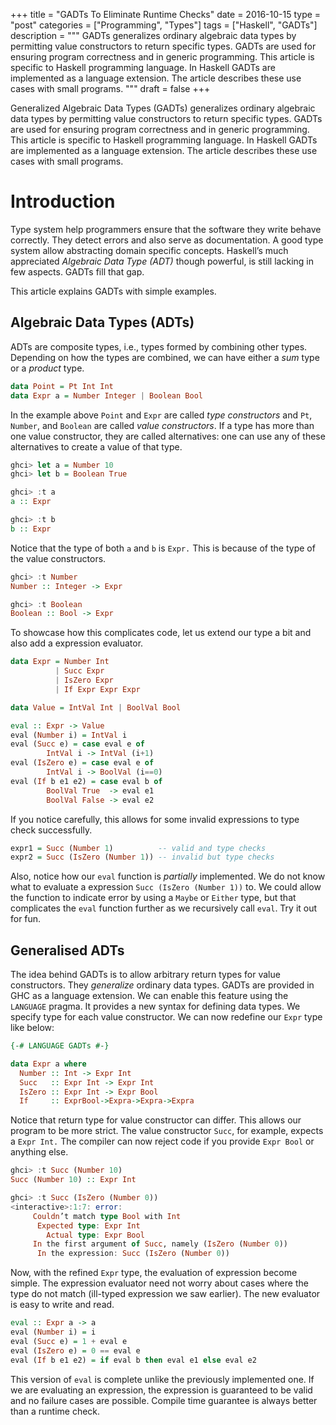 +++
title       = "GADTs To Eliminate Runtime Checks"
date        = 2016-10-15
type        = "post"
categories  = ["Programming", "Types"]
tags        = ["Haskell", "GADTs"]
description = """
GADTs generalizes ordinary algebraic data types by permitting value constructors
to return specific types. GADTs are used for ensuring program correctness and in
generic programming. This article is specific to Haskell programming language.
In Haskell GADTs are implemented as a language extension. The article describes
these use cases with small programs.
"""
draft       = false
+++

Generalized Algebraic Data Types (GADTs) generalizes ordinary algebraic data
types by permitting value constructors to return specific types. GADTs are used
for ensuring program correctness and in generic programming. This article is
specific to Haskell programming language. In Haskell GADTs are implemented as
a language extension. The article describes these use cases with small programs.

# Introduction

Type system help programmers ensure that the software they write behave
correctly. They detect errors and also serve as documentation. A good type
system allow abstracting domain specific concepts. Haskell’s much appreciated
_Algebraic Data Type (ADT)_ though powerful, is still lacking in few aspects.
GADTs fill that gap. 

This article explains GADTs with simple examples.

## Algebraic Data Types (ADTs)
ADTs are composite types, i.e., types formed by combining other types. Depending
on how the types are combined, we can have either a _sum_ type or a _product_ type.

```Haskell
data Point = Pt Int Int
data Expr a = Number Integer | Boolean Bool
```

In the example above `Point` and `Expr` are called _type constructors_ and `Pt`,
`Number`, and `Boolean` are called _value constructors_. If a type has more than
one value constructor, they are called alternatives: one can use any of these
alternatives to create a value of that type.

```Haskell
ghci> let a = Number 10
ghci> let b = Boolean True

ghci> :t a
a :: Expr

ghci> :t b
b :: Expr
```

Notice that the type of both `a` and `b` is `Expr.` This is because of the type of the
value constructors.

```Haskell
ghci> :t Number
Number :: Integer -> Expr

ghci> :t Boolean
Boolean :: Bool -> Expr
```

To showcase how this complicates code, let us extend our type a bit and also add
a expression evaluator.

```Haskell
data Expr = Number Int
          | Succ Expr
          | IsZero Expr
          | If Expr Expr Expr

data Value = IntVal Int | BoolVal Bool

eval :: Expr -> Value
eval (Number i) = IntVal i
eval (Succ e) = case eval e of
        IntVal i -> IntVal (i+1)
eval (IsZero e) = case eval e of
        IntVal i -> BoolVal (i==0)
eval (If b e1 e2) = case eval b of
        BoolVal True  -> eval e1
        BoolVal False -> eval e2
```

If you notice carefully, this allows for some invalid expressions to type check
successfully.

```Haskell
expr1 = Succ (Number 1)          -- valid and type checks
expr2 = Succ (IsZero (Number 1)) -- invalid but type checks
```

Also, notice how our `eval` function is _partially_ implemented. We do not know
what to evaluate a expression `Succ (IsZero (Number 1))` to. We could allow the
function to indicate error by using a `Maybe` or `Either` type, but that
complicates the `eval` function further as we recursively call `eval`. Try it
out for fun.

## Generalised ADTs
The idea behind GADTs is to allow arbitrary return types for value constructors.
They _generalize_ ordinary data types. GADTs are provided in GHC as a language
extension. We can enable this feature using the `LANGUAGE` pragma. It provides a
new syntax for defining data types. We specify type for each value constructor.
We can now redefine our `Expr` type like below:

```Haskell
{-# LANGUAGE GADTs #-}

data Expr a where
  Number :: Int -> Expr Int
  Succ   :: Expr Int -> Expr Int
  IsZero :: Expr Int -> Expr Bool
  If     :: ExprBool->Expra->Expra->Expra
```

Notice that return type for value constructor can differ. This allows our
program to be more strict. The value constructor `Succ`, for example, expects a
`Expr Int.` The compiler can now reject code if you provide `Expr Bool` or anything
else.

```Haskell
ghci> :t Succ (Number 10)
Succ (Number 10) :: Expr Int

ghci> :t Succ (IsZero (Number 0))
<interactive>:1:7: error:
     Couldn’t match type Bool with Int
      Expected type: Expr Int
        Actual type: Expr Bool
     In the first argument of Succ, namely (IsZero (Number 0))
      In the expression: Succ (IsZero (Number 0))
```

Now, with the refined `Expr` type, the evaluation of expression become simple. The
expression evaluator need not worry about cases where the type do not match
(ill-typed expression we saw earlier). The new evaluator is easy to write and
read.

```Haskell
eval :: Expr a -> a
eval (Number i) = i
eval (Succ e) = 1 + eval e
eval (IsZero e) = 0 == eval e
eval (If b e1 e2) = if eval b then eval e1 else eval e2
```

This version of `eval` is complete unlike the previously implemented one. If we
are evaluating an expression, the expression is guaranteed to be valid and no
failure cases are possible. Compile time guarantee is always better than a
runtime check.
